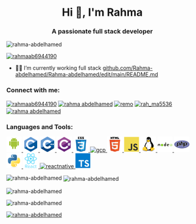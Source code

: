 <h1 align="center">Hi 👋, I'm Rahma</h1>
<h3 align="center">A passionate full stack developer</h3>


<p align="left"> <img src="https://komarev.com/ghpvc/?username=rahma-abdelhamed&label=Profile%20views&color=0e75b6&style=flat" alt="rahma-abdelhamed" /> </p>


<p align="left"> <a href="https://twitter.com/rahmaab6944190" target="blank"><img src="https://img.shields.io/twitter/follow/rahmaab6944190?logo=twitter&style=for-the-badge" alt="rahmaab6944190" /></a> </p>


- 👨‍💻 I’m currently working full stack [github.com/Rahma-abdelhamed/Rahma-abdelhamed/edit/main/README.md](github.com/Rahma-abdelhamed/Rahma-abdelhamed/edit/main/README.md)



<h3 align="left">Connect with me:</h3>
<p align="left">
<a href="https://twitter.com/rahmaab6944190" target="blank"><img align="center" src="https://raw.githubusercontent.com/rahuldkjain/github-profile-readme-generator/master/src/images/icons/Social/twitter.svg" alt="rahmaab6944190" height="30" width="40" /></a>
<a href="https://linkedin.com/in/rahma abdelhamed" target="blank"><img align="center" src="https://raw.githubusercontent.com/rahuldkjain/github-profile-readme-generator/master/src/images/icons/Social/linked-in-alt.svg" alt="rahma abdelhamed" height="30" width="40" /></a>
<a href="https://fb.com/remo" target="blank"><img align="center" src="https://raw.githubusercontent.com/rahuldkjain/github-profile-readme-generator/master/src/images/icons/Social/facebook.svg" alt="remo" height="30" width="40" /></a>
<a href="https://instagram.com/rah_ma5536" target="blank"><img align="center" src="https://raw.githubusercontent.com/rahuldkjain/github-profile-readme-generator/master/src/images/icons/Social/instagram.svg" alt="rah_ma5536" height="30" width="40" /></a>
<a href="https://www.youtube.com/c/rahma abdelhamed" target="blank"><img align="center" src="https://raw.githubusercontent.com/rahuldkjain/github-profile-readme-generator/master/src/images/icons/Social/youtube.svg" alt="rahma abdelhamed" height="30" width="40" /></a>
</p>

<h3 align="left">Languages and Tools:</h3>
<p align="left"> <a href="https://developer.android.com" target="_blank" rel="noreferrer"> <img src="https://raw.githubusercontent.com/devicons/devicon/master/icons/android/android-original-wordmark.svg" alt="android" width="40" height="40"/> </a> <a href="https://www.cprogramming.com/" target="_blank" rel="noreferrer"> <img src="https://raw.githubusercontent.com/devicons/devicon/master/icons/c/c-original.svg" alt="c" width="40" height="40"/> </a> <a href="https://www.w3schools.com/cpp/" target="_blank" rel="noreferrer"> <img src="https://raw.githubusercontent.com/devicons/devicon/master/icons/cplusplus/cplusplus-original.svg" alt="cplusplus" width="40" height="40"/> </a> <a href="https://www.w3schools.com/cs/" target="_blank" rel="noreferrer"> <img src="https://raw.githubusercontent.com/devicons/devicon/master/icons/csharp/csharp-original.svg" alt="csharp" width="40" height="40"/> </a> <a href="https://www.w3schools.com/css/" target="_blank" rel="noreferrer"> <img src="https://raw.githubusercontent.com/devicons/devicon/master/icons/css3/css3-original-wordmark.svg" alt="css3" width="40" height="40"/> </a> <a href="https://cloud.google.com" target="_blank" rel="noreferrer"> <img src="https://www.vectorlogo.zone/logos/google_cloud/google_cloud-icon.svg" alt="gcp" width="40" height="40"/> </a> <a href="https://www.w3.org/html/" target="_blank" rel="noreferrer"> <img src="https://raw.githubusercontent.com/devicons/devicon/master/icons/html5/html5-original-wordmark.svg" alt="html5" width="40" height="40"/> </a> <a href="https://developer.mozilla.org/en-US/docs/Web/JavaScript" target="_blank" rel="noreferrer"> <img src="https://raw.githubusercontent.com/devicons/devicon/master/icons/javascript/javascript-original.svg" alt="javascript" width="40" height="40"/> </a> <a href="https://www.linux.org/" target="_blank" rel="noreferrer"> <img src="https://raw.githubusercontent.com/devicons/devicon/master/icons/linux/linux-original.svg" alt="linux" width="40" height="40"/> </a> <a href="https://nodejs.org" target="_blank" rel="noreferrer"> <img src="https://raw.githubusercontent.com/devicons/devicon/master/icons/nodejs/nodejs-original-wordmark.svg" alt="nodejs" width="40" height="40"/> </a> <a href="https://www.php.net" target="_blank" rel="noreferrer"> <img src="https://raw.githubusercontent.com/devicons/devicon/master/icons/php/php-original.svg" alt="php" width="40" height="40"/> </a> <a href="https://www.python.org" target="_blank" rel="noreferrer"> <img src="https://raw.githubusercontent.com/devicons/devicon/master/icons/python/python-original.svg" alt="python" width="40" height="40"/> </a> <a href="https://reactjs.org/" target="_blank" rel="noreferrer"> <img src="https://raw.githubusercontent.com/devicons/devicon/master/icons/react/react-original-wordmark.svg" alt="react" width="40" height="40"/> </a> <a href="https://reactnative.dev/" target="_blank" rel="noreferrer"> <img src="https://reactnative.dev/img/header_logo.svg" alt="reactnative" width="40" height="40"/> </a> <a href="https://www.typescriptlang.org/" target="_blank" rel="noreferrer"> <img src="https://raw.githubusercontent.com/devicons/devicon/master/icons/typescript/typescript-original.svg" alt="typescript" width="40" height="40"/> </a> </p>

<p><img align="left" src="https://github-readme-stats.vercel.app/api/top-langs?username=rahma-abdelhamed&show_icons=true&locale=en&layout=compact" alt="rahma-abdelhamed" /></p>

<p>&nbsp;<img align="center" src="https://github-readme-stats.vercel.app/api?username=rahma-abdelhamed&show_icons=true&locale=en" alt="rahma-abdelhamed" /></p>

<p><img align="center" src="https://github-readme-streak-stats.herokuapp.com/?user=rahma-abdelhamed&" alt="rahma-abdelhamed" /></p>


<p align="left"> <img src="https://komarev.com/ghpvc/?username=rahma-abdelhamed&label=Profile%20views&color=0e75b6&style=flat" alt="rahma-abdelhamed" /> </p>

<p align="left"> <a href="https://github.com/ryo-ma/github-profile-trophy"><img src="https://github-profile-trophy.vercel.app/?username=rahma-abdelhamed" alt="rahma-abdelhamed" /></a> </p>
